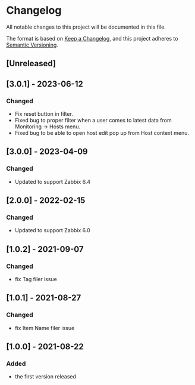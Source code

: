 # Changelog
All notable changes to this project will be documented in this file.

The format is based on [Keep a Changelog](https://keepachangelog.com/en/1.0.0/),
and this project adheres to [Semantic Versioning](https://semver.org/spec/v2.0.0.html).

## [Unreleased]

## [3.0.1] - 2023-06-12
### Changed
- Fix reset button in filter.
- Fixed bug to proper filter when a user comes to latest data from Monitoring -> Hosts menu.
- Fixed bug to be able to open host edit pop up from Host context menu.

## [3.0.0] - 2023-04-09
### Changed
- Updated to support Zabbix 6.4

## [2.0.0] - 2022-02-15
### Changed
- Updated to support Zabbix 6.0

## [1.0.2] - 2021-09-07
### Changed
- fix Tag filer issue

## [1.0.1] - 2021-08-27
### Changed
- fix Item Name filer issue

## [1.0.0] - 2021-08-22
### Added
- the first version released
